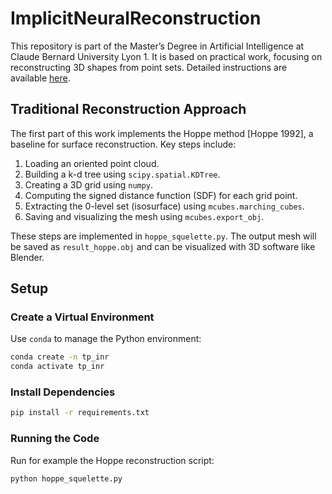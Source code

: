 # ImplicitNeuralReconstruction

This repository is part of the Master’s Degree in Artificial Intelligence at Claude Bernard University
Lyon 1. It is based on practical work, focusing on reconstructing 3D shapes from point sets. Detailed instructions are available [here](https://perso.liris.cnrs.fr/julie.digne/cours/tp_inr.pdf).

## Traditional Reconstruction Approach

The first part of this work implements the Hoppe method [Hoppe 1992], a baseline for surface reconstruction. Key steps include:

1. Loading an oriented point cloud.
2. Building a k-d tree using `scipy.spatial.KDTree`.
3. Creating a 3D grid using `numpy`.
4. Computing the signed distance function (SDF) for each grid point.
5. Extracting the 0-level set (isosurface) using `mcubes.marching_cubes`.
6. Saving and visualizing the mesh using `mcubes.export_obj`.

These steps are implemented in `hoppe_squelette.py`.
The output mesh will be saved as `result_hoppe.obj` and can be visualized with 3D software like Blender.

## Setup

### Create a Virtual Environment

Use `conda` to manage the Python environment:

```bash
conda create -n tp_inr
conda activate tp_inr
```

### Install Dependencies

```bash
pip install -r requirements.txt
```

### Running the Code

Run for example the Hoppe reconstruction script:

```bash
python hoppe_squelette.py
```